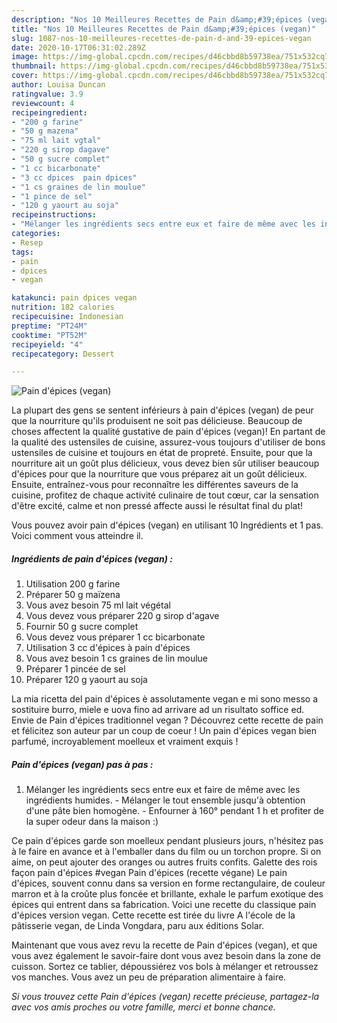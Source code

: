 ```yaml
---
description: "Nos 10 Meilleures Recettes de Pain d&amp;#39;épices (vegan)"
title: "Nos 10 Meilleures Recettes de Pain d&amp;#39;épices (vegan)"
slug: 1087-nos-10-meilleures-recettes-de-pain-d-and-39-epices-vegan
date: 2020-10-17T06:31:02.289Z
image: https://img-global.cpcdn.com/recipes/d46cbbd8b59738ea/751x532cq70/pain-depices-vegan-photo-principale-de-la-recette.jpg
thumbnail: https://img-global.cpcdn.com/recipes/d46cbbd8b59738ea/751x532cq70/pain-depices-vegan-photo-principale-de-la-recette.jpg
cover: https://img-global.cpcdn.com/recipes/d46cbbd8b59738ea/751x532cq70/pain-depices-vegan-photo-principale-de-la-recette.jpg
author: Louisa Duncan
ratingvalue: 3.9
reviewcount: 4
recipeingredient:
- "200 g farine"
- "50 g mazena"
- "75 ml lait vgtal"
- "220 g sirop dagave"
- "50 g sucre complet"
- "1 cc bicarbonate"
- "3 cc dpices  pain dpices"
- "1 cs graines de lin moulue"
- "1 pince de sel"
- "120 g yaourt au soja"
recipeinstructions:
- "Mélanger les ingrédients secs entre eux et faire de même avec les ingrédients humides. Mélanger le tout ensemble jusqu&#39;à obtention d&#39;une pâte bien homogène. Enfourner à 160° pendant 1 h et profiter de la super odeur dans la maison :)"
categories:
- Resep
tags:
- pain
- dpices
- vegan

katakunci: pain dpices vegan 
nutrition: 182 calories
recipecuisine: Indonesian
preptime: "PT24M"
cooktime: "PT52M"
recipeyield: "4"
recipecategory: Dessert

---
```



![Pain d&#39;épices (vegan)](https://img-global.cpcdn.com/recipes/d46cbbd8b59738ea/751x532cq70/pain-depices-vegan-photo-principale-de-la-recette.jpg)

La plupart des gens se sentent inférieurs à pain d&#39;épices (vegan) de peur que la nourriture qu'ils produisent ne soit pas délicieuse. Beaucoup de choses affectent la qualité gustative de pain d&#39;épices (vegan)! En partant de la qualité des ustensiles de cuisine, assurez-vous toujours d'utiliser de bons ustensiles de cuisine et toujours en état de propreté. Ensuite, pour que la nourriture ait un goût plus délicieux, vous devez bien sûr utiliser beaucoup d'épices pour que la nourriture que vous préparez ait un goût délicieux. Ensuite, entraînez-vous pour reconnaître les différentes saveurs de la cuisine, profitez de chaque activité culinaire de tout cœur, car la sensation d'être excité, calme et non pressé affecte aussi le résultat final du plat!

<!--inarticleads1-->

Vous pouvez avoir pain d&#39;épices (vegan) en utilisant 10 Ingrédients et 1 pas. Voici comment vous atteindre il.

##### Ingrédients de pain d&#39;épices (vegan) :

1. Utilisation 200 g farine
1. Préparer 50 g maïzena
1. Vous avez besoin 75 ml lait végétal
1. Vous devez vous préparer 220 g sirop d&#39;agave
1. Fournir 50 g sucre complet
1. Vous devez vous préparer 1 cc bicarbonate
1. Utilisation 3 cc d&#39;épices à pain d&#39;épices
1. Vous avez besoin 1 cs graines de lin moulue
1. Préparer 1 pincée de sel
1. Préparer 120 g yaourt au soja


La mia ricetta del pain d&#39;épices è assolutamente vegan e mi sono messo a sostituire burro, miele e uova fino ad arrivare ad un risultato soffice ed. Envie de Pain d&#39;épices traditionnel vegan ? Découvrez cette recette de pain et félicitez son auteur par un coup de coeur ! Un pain d&#39;épices vegan bien parfumé, incroyablement moelleux et vraiment exquis ! 

<!--inarticleads2-->

##### Pain d&#39;épices (vegan) pas à pas :

1. Mélanger les ingrédients secs entre eux et faire de même avec les ingrédients humides. - Mélanger le tout ensemble jusqu&#39;à obtention d&#39;une pâte bien homogène. - Enfourner à 160° pendant 1 h et profiter de la super odeur dans la maison :)


Ce pain d&#39;épices garde son moelleux pendant plusieurs jours, n&#39;hésitez pas à le faire en avance et à l&#39;emballer dans du film ou un torchon propre. Si on aime, on peut ajouter des oranges ou autres fruits confits. Galette des rois façon pain d&#39;épices #vegan Pain d&#39;épices (recette végane) Le pain d&#39;épices, souvent connu dans sa version en forme rectangulaire, de couleur marron et à la croûte plus foncée et brillante, exhale le parfum exotique des épices qui entrent dans sa fabrication. Voici une recette du classique pain d&#39;épices version vegan. Cette recette est tirée du livre A l&#39;école de la pâtisserie vegan, de Linda Vongdara, paru aux éditions Solar. 

<!--inarticleads1-->

<p>
Maintenant que vous avez revu la recette de Pain d&#39;épices (vegan), et que vous avez également le savoir-faire dont vous avez besoin dans la zone de cuisson. Sortez ce tablier, dépoussiérez vos bols à mélanger et retroussez vos manches. Vous avez un peu de préparation alimentaire à faire.
</p>

<p>
<i>Si vous trouvez cette Pain d&#39;épices (vegan) recette précieuse, partagez-la avec vos amis proches ou votre famille, merci et bonne chance.</i>
</p>
